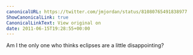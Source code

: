 ```yaml
---
canonicalURL: https://twitter.com/jmjordan/status/81080765491838977
ShowCanonicalLink: true
CanonicalLinkText: View original on
date: 2011-06-15T19:28:55+00:00
---
```

Am I the only one who thinks eclipses are a little disappointing?